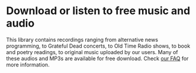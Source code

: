 # Download or listen to free music and audio
This library contains recordings ranging from alternative news programming, to Grateful Dead concerts, to Old Time Radio shows, to book and poetry readings, to original music uploaded by our users. Many of these audios and MP3s are available for free download. Check [our FAQ](https://help.archive.org/hc/en-us#Audio) for more information. 